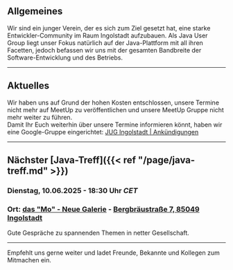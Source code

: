 ## Allgemeines

Wir sind ein junger Verein, der es sich zum Ziel gesetzt hat, eine starke Entwickler-Community im Raum Ingolstadt aufzubauen.
Als Java User Group liegt unser Fokus natürlich auf der Java-Plattform mit all ihren Facetten, jedoch befassen wir uns mit der gesamten Bandbreite der Software-Entwicklung und des Betriebs.

---

## Aktuelles

Wir haben uns auf Grund der hohen Kosten entschlossen, unsere Termine nicht mehr auf MeetUp zu veröffentlichen
und unsere MeetUp Gruppe nicht mehr weiter zu führen.<br/>
Damit Ihr Euch weiterhin über unsere Termine informieren könnt,
haben wir eine Google-Gruppe eingerichtet: [JUG Ingolstadt | Ankündigungen](https://groups.google.com/g/jug-ingolstadt)

---

## Nächster [Java-Treff]({{< ref "/page/java-treff.md" >}})

### Dienstag, 10.06.2025 - 18:30 Uhr *CET*
### Ort: [das "Mo" - Neue Galerie](https://dasmo.chayns.site/) - [Bergbräustraße 7, 85049 Ingolstadt](https://maps.app.goo.gl/Qb5WCigoKM2Wz2NV8)

Gute Gespräche zu spannenden Themen in netter Gesellschaft.

---

Empfehlt uns gerne weiter und ladet Freunde, Bekannte und Kollegen zum Mitmachen ein.
